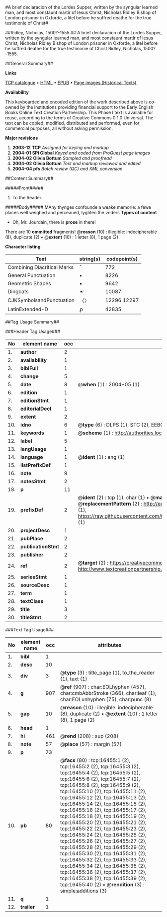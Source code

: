 #A brief declaracion of the Lordes Supper, written by the syngular learned man, and most constaunt martir of Iesus Christ, Nicholas Ridley Bishop of London prisoner in Oxforde, a litel before he suffred deathe for the true testimonie of Christ#

##Ridley, Nicholas, 1500?-1555.##
A brief declaracion of the Lordes Supper, written by the syngular learned man, and most constaunt martir of Iesus Christ, Nicholas Ridley Bishop of London prisoner in Oxforde, a litel before he suffred deathe for the true testimonie of Christ
Ridley, Nicholas, 1500?-1555.

##General Summary##

**Links**

[TCP catalogue](http://www.ota.ox.ac.uk/tcp/)  • 
[HTML](http://tei.it.ox.ac.uk/tcp/Texts-HTML/free/A68/A68658.html)  • 
[EPUB](http://tei.it.ox.ac.uk/tcp/Texts-EPUB/free/A68/A68658.epub) • 
[Page images (Historical Texts)](https://data.historicaltexts.jisc.ac.uk/view?pubId=eebo-99851190e&pageId=eebo-99851190e-16455-1)

**Availability**

This keyboarded and encoded edition of the
	       work described above is co-owned by the institutions
	       providing financial support to the Early English Books
	       Online Text Creation Partnership. This Phase I text is
	       available for reuse, according to the terms of Creative
	       Commons 0 1.0 Universal. The text can be copied,
	       modified, distributed and performed, even for
	       commercial purposes, all without asking permission.

**Major revisions**

1. __2003-12__ __TCP__ *Assigned for keying and markup*
1. __2004-01__ __SPi Global__ *Keyed and coded from ProQuest page images*
1. __2004-02__ __Olivia Bottum__ *Sampled and proofread*
1. __2004-02__ __Olivia Bottum__ *Text and markup reviewed and edited*
1. __2004-04__ __pfs__ *Batch review (QC) and XML conversion*

##Content Summary##

#####Front#####

1. To the Reader.

#####Body#####
MAny thynges confounde a weake memorie: a fewe places well weighed and perceaued, lyghten the vnders
**Types of content**

  * Oh, Mr. Jourdain, there is **prose** in there!

There are 10 **ommitted** fragments! 
 @__reason__ (10) : illegible: indecipherable (8), duplicate (2)  •  @__extent__ (10) : 1 letter (8), 1 page (2)

**Character listing**


|Text|string(s)|codepoint(s)|
|---|---|---|
|Combining             Diacritical Marks|̄|772|
|General Punctuation|•|8226|
|Geometric Shapes|▪|9642|
|Dingbats|❧|10087|
|CJKSymbolsandPunctuation|〈〉|12296 12297|
|LatinExtended-D|ꝓ|42835|

##Tag Usage Summary##

###Header Tag Usage###

|No|element name|occ|attributes|
|---|---|---|---|
|1.|__author__|2||
|2.|__availability__|1||
|3.|__biblFull__|1||
|4.|__change__|5||
|5.|__date__|8| @__when__ (1) : 2004-05 (1)|
|6.|__edition__|1||
|7.|__editionStmt__|1||
|8.|__editorialDecl__|1||
|9.|__extent__|2||
|10.|__idno__|6| @__type__ (6) : DLPS (1), STC (2), EEBO-CITATION (1), PROQUEST (1), VID (1)|
|11.|__keywords__|1| @__scheme__ (1) : http://authorities.loc.gov/ (1)|
|12.|__label__|5||
|13.|__langUsage__|1||
|14.|__language__|1| @__ident__ (1) : eng (1)|
|15.|__listPrefixDef__|1||
|16.|__note__|9||
|17.|__notesStmt__|2||
|18.|__p__|11||
|19.|__prefixDef__|2| @__ident__ (2) : tcp (1), char (1)  •  @__matchPattern__ (2) : ([0-9\-]+):([0-9IVX]+) (1), (.+) (1)  •  @__replacementPattern__ (2) : http://eebo.chadwyck.com/downloadtiff?vid=$1&page=$2 (1), https://raw.githubusercontent.com/textcreationpartnership/Texts/master/tcpchars.xml#$1 (1)|
|20.|__projectDesc__|1||
|21.|__pubPlace__|2||
|22.|__publicationStmt__|2||
|23.|__publisher__|2||
|24.|__ref__|2| @__target__ (2) : https://creativecommons.org/publicdomain/zero/1.0/ (1), http://www.textcreationpartnership.org/docs/. (1)|
|25.|__seriesStmt__|1||
|26.|__sourceDesc__|1||
|27.|__term__|1||
|28.|__textClass__|1||
|29.|__title__|3||
|30.|__titleStmt__|2||


###Text Tag Usage###

|No|element name|occ|attributes|
|---|---|---|---|
|1.|__bibl__|1||
|2.|__desc__|10||
|3.|__div__|3| @__type__ (3) : title_page (1), to_the_reader (1), text (1)|
|4.|__g__|907| @__ref__ (907) : char:EOLhyphen (457), char:cmbAbbrStroke (366), char:leaf (1), char:EOLunhyphen (75), char:punc (8)|
|5.|__gap__|10| @__reason__ (10) : illegible: indecipherable (8), duplicate (2)  •  @__extent__ (10) : 1 letter (8), 1 page (2)|
|6.|__head__|1||
|7.|__hi__|461| @__rend__ (208) : sup (208)|
|8.|__note__|57| @__place__ (57) : margin (57)|
|9.|__p__|73||
|10.|__pb__|80| @__facs__ (80) : tcp:16455:1 (2), tcp:16455:2 (2), tcp:16455:3 (2), tcp:16455:4 (2), tcp:16455:5 (2), tcp:16455:6 (2), tcp:16455:7 (2), tcp:16455:8 (2), tcp:16455:9 (2), tcp:16455:10 (2), tcp:16455:11 (2), tcp:16455:12 (2), tcp:16455:13 (2), tcp:16455:14 (2), tcp:16455:15 (2), tcp:16455:16 (2), tcp:16455:17 (2), tcp:16455:18 (2), tcp:16455:19 (2), tcp:16455:20 (2), tcp:16455:21 (2), tcp:16455:22 (2), tcp:16455:23 (2), tcp:16455:24 (2), tcp:16455:25 (2), tcp:16455:26 (2), tcp:16455:27 (2), tcp:16455:28 (2), tcp:16455:29 (2), tcp:16455:30 (2), tcp:16455:31 (2), tcp:16455:32 (2), tcp:16455:33 (2), tcp:16455:34 (2), tcp:16455:35 (2), tcp:16455:36 (2), tcp:16455:37 (2), tcp:16455:38 (2), tcp:16455:39 (2), tcp:16455:40 (2)  •  @__rendition__ (3) : simple:additions (3)|
|11.|__q__|1||
|12.|__trailer__|1||
